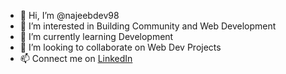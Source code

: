 - 👋 Hi, I’m @najeebdev98
- 👀 I’m interested in Building Community and Web Development
- 🌱 I’m currently learning Development
- 💞️ I’m looking to collaborate on Web Dev Projects
- 📫 Connect me on <a href="https://www.linkedin.com/feed/">LinkedIn</a>

<!---
najeebdev98/najeebdev98 is a ✨ special ✨ repository because its `README.md` (this file) appears on your GitHub profile.
You can click the Preview link to take a look at your changes.
--->
